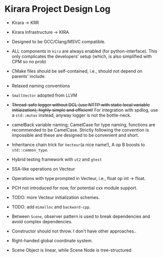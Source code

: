 # Kirara Project Design Log

- Kirara -> KRR
- Kirara Infrastructure -> KIRA
- Designed to be GCC/Clang/MSVC compatible.
- ALL components in `kira` are always enabled (for python-interface). This only
  complicates the developers' setup (which, is also simplified with CPM so no
  prob)
- CMake files should be self-contained, i.e., should not depend on parents'
  include.
- Relaxed naming conventions
- `SmallVector` adopted from LLVM
- <del>Thread-safe logger without DCL (use NTTP with static local variable
  initiaization), highly simple and efficient!</del> For integration with
  spdlog, use a `std::mutex` instead, anyway logger is not the bottle-neck.
- camelBack variable naming; CamelCase for type naming, functions are
  recommended to be CamelCase. Strictly following the convention is impossible
  and these are designed to be convenient and short.
- Inheritance chain trick for `Vecteur`(a nice name!), A op B boosts to
  `std::common_type`.
- Hybrid testing framework with `ut2` and `gtest`
- SSA-like operations on Vecteur
- Operations with type prompted in Vecteur, i.e., float op int -> float.
- PCH not introduced for now, for potential cxx module support.
- TODO: more Vecteur initialization schemes.
- TODO: add `mimalloc` and `backward-cpp`.
- Between `Scene`, observer pattern is used to break dependencies and avoid
  complex dependencies.
- Constructor should not throw. I don't have other approaches..
- Right-handed global coordinate system.

- Scene Object is linear, while Scene Node is tree-structured